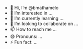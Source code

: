 - 👋 Hi, I’m @bmathamelo
- 👀 I’m interested in ...
- 🌱 I’m currently learning ...
- 💞️ I’m looking to collaborate on ...
- 📫 How to reach me ...
- 😄 Pronouns: ...
- ⚡ Fun fact: ...

<!---
bmathamelo/bmathamelo is a ✨ special ✨ repository because its `README.md` (this file) appears on your GitHub profile.
You can click the Preview link to take a look at your changes.
--->
